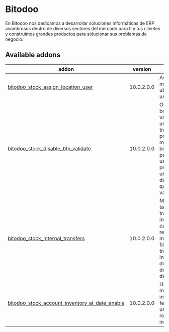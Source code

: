 Bitodoo
================
En Bitodoo nos dedicamos a desarrollar soluciones informáticas de ERP asombrosos dentro de diversos sectores del mercado para ti y tus clientes y construimos grandes productos para solucionar sus problemas de negocio.

[//]: # (addons)

Available addons
----------------
addon | version | summary
--- | --- | ---
[bitodoo_stock_assign_location_user](bitodoo_stock_assign_location_user/) | 10.0.2.0.0 | Asigna una o muchas ubicaciones a usuario.
[bitodoo_stock_disable_btn_validate](bitodoo_stock_disable_btn_validate/) | 10.0.2.0.0 | Oculta el botón de validar para el usuario que transfiere el producto y muestra el botón validar para el usuario que pertenece a la ubicación de destino, para que realice la validación.
[bitodoo_stock_internal_transfers](bitodoo_stock_internal_transfers/) | 10.0.2.0.0 | Muestra en el tablero las transferencias internas, los campos con relacion many2one se filtran solo las transferencias internas, mas detalles en la descripción del modulo.
[bitodoo_stock_account_inventory_at_date_enable](bitodoo_stock_account_inventory_at_date_enable/) | 10.0.2.0.0 |Habilita el menu inventario a fecha para los usuarios con rol Jefe de inventario

[//]: # (end addons)
